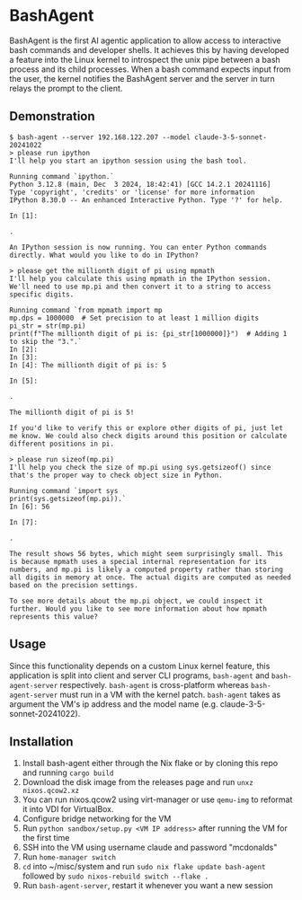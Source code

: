 # BashAgent

BashAgent is the first AI agentic application to allow access to interactive bash commands and developer shells. It achieves this by having developed a feature into the Linux kernel to introspect the unix pipe between a bash process and its child processes. When a bash command expects input from the user, the kernel notifies the BashAgent server and the server in turn relays the prompt to the client.

## Demonstration
```
$ bash-agent --server 192.168.122.207 --model claude-3-5-sonnet-20241022
> please run ipython
I'll help you start an ipython session using the bash tool.

Running command `ipython.`
Python 3.12.8 (main, Dec  3 2024, 18:42:41) [GCC 14.2.1 20241116]
Type 'copyright', 'credits' or 'license' for more information
IPython 8.30.0 -- An enhanced Interactive Python. Type '?' for help.

In [1]:

.

An IPython session is now running. You can enter Python commands directly. What would you like to do in IPython?

> please get the millionth digit of pi using mpmath                  
I'll help you calculate this using mpmath in the IPython session. We'll need to use mp.pi and then convert it to a string to access specific digits.

Running command `from mpmath import mp
mp.dps = 1000000  # Set precision to at least 1 million digits
pi_str = str(mp.pi)
print(f"The millionth digit of pi is: {pi_str[1000000]}")  # Adding 1 to skip the "3.".`
In [2]: 
In [3]: 
In [4]: The millionth digit of pi is: 5

In [5]:

.

The millionth digit of pi is 5! 

If you'd like to verify this or explore other digits of pi, just let me know. We could also check digits around this position or calculate different positions in pi.

> please run sizeof(mp.pi)
I'll help you check the size of mp.pi using sys.getsizeof() since that's the proper way to check object size in Python.

Running command `import sys
print(sys.getsizeof(mp.pi)).`
In [6]: 56

In [7]:

.

The result shows 56 bytes, which might seem surprisingly small. This is because mpmath uses a special internal representation for its numbers, and mp.pi is likely a computed property rather than storing all digits in memory at once. The actual digits are computed as needed based on the precision settings.

To see more details about the mp.pi object, we could inspect it further. Would you like to see more information about how mpmath represents this value?
```

## Usage

Since this functionality depends on a custom Linux kernel feature, this application is split into client and server CLI programs, `bash-agent` and `bash-agent-server` respectively. `bash-agent` is cross-platform whereas `bash-agent-server` must run in a VM with the kernel patch. `bash-agent` takes as argument the VM's ip address and the model name (e.g. claude-3-5-sonnet-20241022).

## Installation

1) Install bash-agent either through the Nix flake or by cloning this repo and running `cargo build`
2) Download the disk image from the releases page and run `unxz nixos.qcow2.xz`
3) You can run nixos.qcow2 using virt-manager or use `qemu-img` to reformat it into VDI for VirtualBox.
4) Configure bridge networking for the VM
5) Run `python sandbox/setup.py <VM IP address>` after running the VM for the first time
6) SSH into the VM using username claude and password "mcdonalds"
7) Run `home-manager switch`
8) `cd` into ~/misc/system and run `sudo nix flake update bash-agent` followed by `sudo nixos-rebuild switch --flake .`
9) Run `bash-agent-server`, restart it whenever you want a new session